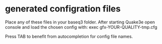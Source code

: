 # generated configration files
Place any of these files in your baseq3 folder.
After starting Quake3e open console and load
the chosen config with:
    exec gfx-YOUR-QUALITY-tmp.cfg

Press TAB to benefit from autocompletion for config file names.
